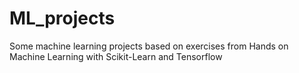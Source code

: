 # ML_projects

Some machine learning projects based on exercises from Hands on Machine Learning with Scikit-Learn and Tensorflow 
